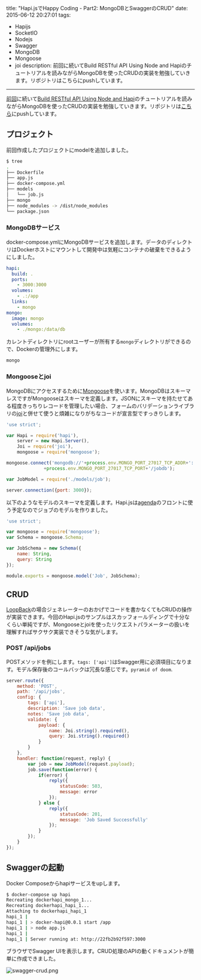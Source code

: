 title: "Hapi.jsでHappy Coding - Part2: MongoDBとSwaggerのCRUD"
date: 2015-06-12 20:27:01
tags:
 - Hapijs
 - SocketIO
 - Nodejs
 - Swagger
 - MongoDB
 - Mongoose
 - joi
description: 前回に続いてBuild RESTful API Using Node and Hapiのチュートリアルを読みながらMongoDBを使ったCRUDの実装を勉強していきます。リポジトリはこちらにpushしています。
---

[前回](/2015/06/11/hapijs-swagger-plugin/)に続いて[Build RESTful API Using Node and Hapi](http://www.tothenew.com/blog/build-restful-api-using-node-and-hapi/)のチュートリアルを読みながらMongoDBを使ったCRUDの実装を勉強していきます。リポジトリは[こちら](https://github.com/masato/docker-swagger/tree/mongo)にpushしています。

<!-- more -->

## プロジェクト

前回作成したプロジェクトにmodelを追加しました。

```bash
$ tree
.
├── Dockerfile
├── app.js
├── docker-compose.yml
├── models
│   └── job.js
├── mongo
├── node_modules -> /dist/node_modules
└── package.json
```

### MongoDBサービス

docker-compose.ymlにMongoDBサービスを追加します。データのディレクトリはDockerホストにマウントして開発中は気軽にコンテナの破棄をできるようにしました。

```yaml:docker-compose.yml
hapi:
  build: .
  ports:
    - 3000:3000
  volumes:
    - .:/app
  links:
    - mongo
mongo:
  image: mongo
  volumes:
    - ./mongo:/data/db
```

カレントディレクトリにrootユーザーが所有する`mongo`ディレクトリができるので、Dockerの管理外にします。

```bash:.dockerignore
mongo
```

### Mongooseとjoi

MongoDBにアクセスするために[Mongoose](http://mongoosejs.com/)を使います。MongoDBはスキーマレスですがMongooseはスキーマを定義します。JSONにスキーマを持たせてある程度きっちりレコードを管理したい場合、フォームのバリデーションライブラリの[joi](https://github.com/hapijs/joi)と併せて使うと煩雑になりがちなコードが宣言型ですっきりします。

```js app.js
'use strict';

var Hapi = require('hapi'),
    server = new Hapi.Server(),
    Joi = require('joi'),
    mongoose = require('mongoose');

mongoose.connect('mongodb://'+process.env.MONGO_PORT_27017_TCP_ADDR+':'
              +process.env.MONGO_PORT_27017_TCP_PORT+'/jobdb');

var JobModel = require('./models/job');

server.connection({port: 3000});
```

以下のようなモデルのスキーマを定義します。Hapi.jsは[agenda](https://github.com/rschmukler/agenda)のフロントに使う予定なのでジョブのモデルを作りました。

```js models/job.js
'use strict';

var mongoose = require('mongoose');
var Schema = mongoose.Schema;

var JobSchema = new Schema({
    name: String,
    query: String
});

module.exports = mongoose.model('Job', JobSchema);
```

## CRUD

[LoopBack](http://loopback.io/)の場合ジェネレーターのおかげでコードを書かなくてもCRUDの操作が実装できます。今回のHapi.jsのサンプルはスカッフォールディングで十分なくらい単純ですが、Mongooseとjoiを使ったリクエストパラメーターの扱いを理解すればサクサク実装できそうな気がします。

### POST /api/jobs

POSTメソッドを例にします。`tags: ['api']`はSwagger用に必須項目になります。モデル保存後のコールバックは冗長な感じです。`pyramid of doom`.

```js app.js
server.route({
    method: 'POST',
    path: '/api/jobs',
    config: {
        tags: ['api'],
        description: 'Save job data',
        notes: 'Save job data',
        validate: {
            payload: {
                name: Joi.string().required(),
                query: Joi.string().required()
            }
        }
    },
    handler: function(request, reply) {
        var job = new JobModel(request.payload);
        job.save(function(error) {
            if(error) {
                reply({
                    statusCode: 503,
                    message: error
                });
            } else {
                reply({
                    statusCode: 201,
                    message: 'Job Saved Successfully'
                });
            }
        });
    }
});
```

## Swaggerの起動

Docker Composeからhapiサービスをupします。

```bash
$ docker-compose up hapi
Recreating dockerhapi_mongo_1...
Recreating dockerhapi_hapi_1...
Attaching to dockerhapi_hapi_1
hapi_1 |
hapi_1 | > docker-hapi@0.0.1 start /app
hapi_1 | > node app.js
hapi_1 |
hapi_1 | Server running at: http://22fb2b92f597:3000
```

ブラウザでSwagger UIを表示します。CRUD処理のAPIの動くドキュメントが簡単に作成できました。

![swagger-crud.png](/2015/06/12/hapijs-mongodb/swagger-crud.png)
